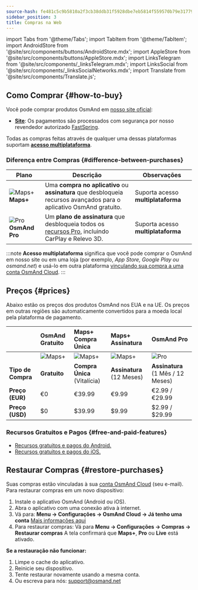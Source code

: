 ```yaml
---
source-hash: fe481c5c9b5810a2f3cb38ddb31f5928dbe7eb5814f559570b79e31779252d2f
sidebar_position: 3
title: Compras na Web
---
```

import Tabs from '@theme/Tabs';
import TabItem from '@theme/TabItem';
import AndroidStore from '@site/src/components/buttons/AndroidStore.mdx';
import AppleStore from '@site/src/components/buttons/AppleStore.mdx';
import LinksTelegram from '@site/src/components/_linksTelegram.mdx';
import LinksSocial from '@site/src/components/_linksSocialNetworks.mdx';
import Translate from '@site/src/components/Translate.js';



## Como Comprar {#how-to-buy}

Você pode comprar produtos OsmAnd em [nosso site oficial](https://osmand.net/pricing):

- [**Site**](https://osmand.net/pricing): Os pagamentos são processados com segurança por nosso revendedor autorizado [FastSpring](https://fastspring.com/).

Todas as compras feitas através de qualquer uma dessas plataformas suportam [**acesso multiplataforma**](./cross.md).


### Diferença entre Compras {#difference-between-purchases}

| Plano | Descrição | Observações |
|------------|------------|------------|
| ![Maps+](@site/static/img/svg/osmand_maps_plus.svg) **Maps+** | Uma **compra no aplicativo** ou **assinatura** que desbloqueia recursos avançados para o aplicativo OsmAnd gratuito. | Suporta acesso **multiplataforma** |
| ![Pro](@site/static/img/svg/pro_icon.svg) **OsmAnd Pro** | Um **plano de assinatura** que desbloqueia todos os [recursos Pro](#pro-features), incluindo CarPlay e Relevo 3D. | Suporta acesso **multiplataforma** |

:::note
**Acesso multiplataforma** significa que você pode comprar o OsmAnd em nosso site ou em uma loja (por exemplo, *App Store, Google Play ou osmand.net*) e usá-lo em outra plataforma [vinculando sua compra a uma conta OsmAnd Cloud](../personal/osmand-cloud.md#cross-platform).
:::

## Preços {#prices}

Abaixo estão os preços dos produtos OsmAnd nos EUA e na UE. Os preços em outras regiões são automaticamente convertidos para a moeda local pela plataforma de pagamento.

<!--


:::danger June Sale prices

*[Hurry up!](https://osmand.net/pricing) This offer is only available until* **June 15 (23:00 CET)**.

:::


|    | OsmAnd Free   | **Maps+** One-Time | **Maps+** Subscription | **OsmAnd Pro** |
| :------------- | :------------- | :----------------------- | :------------------- | :----------- |
|  | ![Maps+](@site/static/img/svg/osmand_maps.svg) | ![Maps+](@site/static/img/svg/osmand_maps_plus.svg) | ![Maps+](@site/static/img/svg/osmand_maps_plus.svg) | ![Pro](@site/static/img/svg/pro_icon.svg) |
| **Purchase Type** | **Free** | **One-Time Purchase** (Lifetime) | **Subscription** (12 Months) | **Subscription** (1 Month / 12 Months) |
| **Price (EUR)** | €0 | <s>€39.99</s> **€19.99** | <s>€9.99</s> **€4.99** | €2.99 / <s>€29.99</s> **€14.99** |
| **Price (USD)** | $0 | <s>$39.99</s> **$19.99** | <s>$9.99</s> **$4.99** | $2.99 / <s>$29.99</s> **$14.99**|

:::note
By purchasing a subscription through our [website](https://osmand.net/pricing) at a discounted rate,
you receive a 2-year discounted plan.
Starting from the third year, the full price will apply.
:::


-->

| | OsmAnd Gratuito | **Maps+** Compra Única | **Maps+** Assinatura | **OsmAnd Pro** |
| :------------- | :------------- | :----------------------- | :------------------- | :----------- |
| | ![Maps+](@site/static/img/svg/osmand_maps.svg) | ![Maps+](@site/static/img/svg/osmand_maps_plus.svg) | ![Maps+](@site/static/img/svg/osmand_maps_plus.svg) | ![Pro](@site/static/img/svg/pro_icon.svg) |
| **Tipo de Compra** | **Gratuito** | **Compra Única** (Vitalícia) | **Assinatura** (12 Meses) | **Assinatura** (1 Mês / 12 Meses) |
| **Preço (EUR)** | €0 | €39.99 | €9.99 | €2.99 / €29.99 |
| **Preço (USD)** | $0 | $39.99 | $9.99 | $2.99 / $29.99 |



### Recursos Gratuitos e Pagos {#free-and-paid-features}

- [Recursos gratuitos e pagos do Android.](./android.md#free-and-paid-features)
- [Recursos gratuitos e pagos do iOS.](./ios.md#free-and-paid-features)



## Restaurar Compras {#restore-purchases}

Suas compras estão vinculadas à sua [conta OsmAnd Cloud](../personal/osmand-cloud.md#login) (seu e-mail). Para restaurar compras em um novo dispositivo:

1. Instale o aplicativo OsmAnd (Android ou iOS).
2. Abra o aplicativo com uma conexão ativa à internet.
3. Vá para:
   **Menu → Configurações → OsmAnd Cloud → Já tenho uma conta**
   [Mais informações aqui](../personal/osmand-cloud.md#login)
4. Para restaurar compras:
   Vá para **Menu → Configurações → Compras → Restaurar compras**
   A tela confirmará que **Maps+**, **Pro** ou **Live** está ativado.

**Se a restauração não funcionar:**

1. Limpe o cache do aplicativo.
2. Reinicie seu dispositivo.
3. Tente restaurar novamente usando a mesma conta.
4. Ou escreva para nós: support@osmand.net
